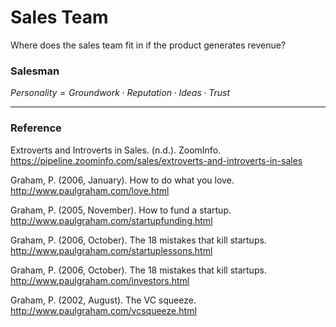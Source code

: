 # Sales Team

Where does the sales team fit in if the product generates revenue?

### Salesman

$Personality = Groundwork \cdot Reputation \cdot Ideas \cdot Trust$



-----

### Reference

Extroverts and Introverts in Sales. (n.d.). ZoomInfo. https://pipeline.zoominfo.com/sales/extroverts-and-introverts-in-sales

Graham, P. (2006, January). How to do what you love. http://www.paulgraham.com/love.html

Graham, P. (2005, November). How to fund a startup. http://www.paulgraham.com/startupfunding.html

Graham, P. (2006, October). The 18 mistakes that kill startups. http://www.paulgraham.com/startuplessons.html

Graham, P. (2006, October). The 18 mistakes that kill startups. http://www.paulgraham.com/investors.html

Graham, P. (2002, August). The VC squeeze. http://www.paulgraham.com/vcsqueeze.html
